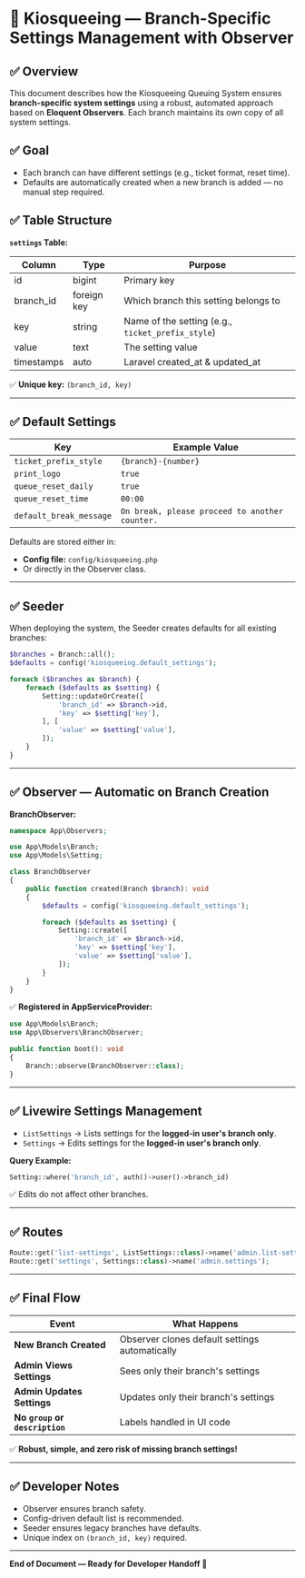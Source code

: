 
# 📑 Kiosqueeing — Branch-Specific Settings Management with Observer

## ✅ Overview
This document describes how the Kiosqueeing Queuing System ensures **branch-specific system settings** using a robust, automated approach based on **Eloquent Observers**. Each branch maintains its own copy of all system settings.

## ✅ Goal
- Each branch can have different settings (e.g., ticket format, reset time).
- Defaults are automatically created when a new branch is added — no manual step required.

## ✅ Table Structure

**`settings` Table:**

| Column | Type | Purpose |
|--------|------|---------|
| id | bigint | Primary key |
| branch_id | foreign key | Which branch this setting belongs to |
| key | string | Name of the setting (e.g., `ticket_prefix_style`) |
| value | text | The setting value |
| timestamps | auto | Laravel created_at & updated_at |

✅ **Unique key:** `(branch_id, key)`

---

## ✅ Default Settings

| Key | Example Value |
|-----|----------------|
| `ticket_prefix_style` | `{branch}-{number}` |
| `print_logo` | `true` |
| `queue_reset_daily` | `true` |
| `queue_reset_time` | `00:00` |
| `default_break_message` | `On break, please proceed to another counter.` |

Defaults are stored either in:
- **Config file:** `config/kiosqueeing.php`
- Or directly in the Observer class.

---

## ✅ Seeder

When deploying the system, the Seeder creates defaults for all existing branches:

```php
$branches = Branch::all();
$defaults = config('kiosqueeing.default_settings');

foreach ($branches as $branch) {
    foreach ($defaults as $setting) {
        Setting::updateOrCreate([
            'branch_id' => $branch->id,
            'key' => $setting['key'],
        ], [
            'value' => $setting['value'],
        ]);
    }
}
```

---

## ✅ Observer — Automatic on Branch Creation

**BranchObserver:**

```php
namespace App\Observers;

use App\Models\Branch;
use App\Models\Setting;

class BranchObserver
{
    public function created(Branch $branch): void
    {
        $defaults = config('kiosqueeing.default_settings');

        foreach ($defaults as $setting) {
            Setting::create([
                'branch_id' => $branch->id,
                'key' => $setting['key'],
                'value' => $setting['value'],
            ]);
        }
    }
}
```

✅ **Registered in AppServiceProvider:**

```php
use App\Models\Branch;
use App\Observers\BranchObserver;

public function boot(): void
{
    Branch::observe(BranchObserver::class);
}
```

---

## ✅ Livewire Settings Management

- `ListSettings` → Lists settings for the **logged-in user's branch only**.
- `Settings` → Edits settings for the **logged-in user's branch only**.

**Query Example:**

```php
Setting::where('branch_id', auth()->user()->branch_id)
```

✅ Edits do not affect other branches.

---

## ✅ Routes

```php
Route::get('list-settings', ListSettings::class)->name('admin.list-settings');
Route::get('settings', Settings::class)->name('admin.settings');
```

---

## ✅ Final Flow

| Event | What Happens |
|-------|-------------------------------|
| **New Branch Created** | Observer clones default settings automatically |
| **Admin Views Settings** | Sees only their branch's settings |
| **Admin Updates Settings** | Updates only their branch's settings |
| **No `group` or `description`** | Labels handled in UI code |

✅ **Robust, simple, and zero risk of missing branch settings!**

---

## ✅ Developer Notes

- Observer ensures branch safety.
- Config-driven default list is recommended.
- Seeder ensures legacy branches have defaults.
- Unique index on `(branch_id, key)` required.

---

**End of Document — Ready for Developer Handoff 🚀**
